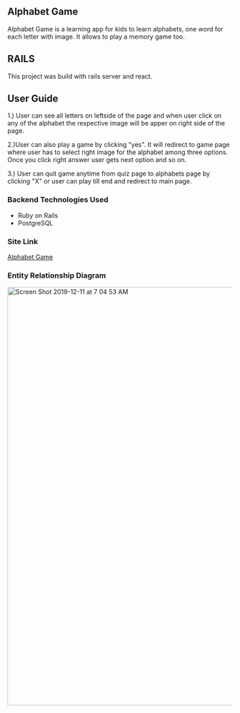 <h2>Alphabet Game</h2>

<p>Alphabet Game is a learning app for kids to learn alphabets, one word for each letter with image. It allows to play a memory game too.</p>

## RAILS

This project was build with rails server and react.

<h2>User Guide</h2>
1.) User can see all letters on leftside of the page and when user click on any of the alphabet the respective image will be apper on right side of the page.<br/>
<p></p>
2.)User can also play a game by clicking "yes". It will redirect to game page where user has to select right image for the alphabet among three options. Once you click right answer user gets next option and so on.<br/>
<p></p>
3.) User can quit game anytime from quiz page to alphabets page by clicking "X" or user can play till end and redirect to main page.<br/>
<p></p>

<h3>Backend Technologies Used</h3>
<ul>
 <li>Ruby on Rails</li>
 <li>PostgreSQL</li>
</ul>
  

<h3>Site Link</h3>

<a href="https://alphabets-game.surge.sh"> Alphabet Game </a>


<h3> Entity Relationship Diagram </h3>

<img width="938" alt="Screen Shot 2019-12-11 at 7 04 53 AM" src="https://user-images.githubusercontent.com/50890918/71186852-eea67780-224b-11ea-8127-ffd5147216ef.png">




